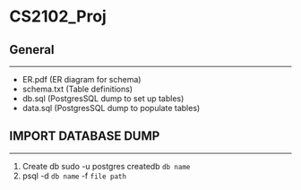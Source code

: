 # CS2102_Proj

## General
---
* ER.pdf (ER diagram for schema)
* schema.txt (Table definitions)
* db.sql (PostgresSQL dump to set up tables)
* data.sql (PostgresSQL dump to populate tables)

## IMPORT DATABASE DUMP
---
1. Create db 
sudo -u postgres createdb `db name`
2. psql -d `db name` -f `file path`
